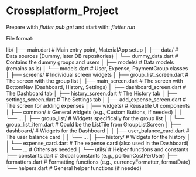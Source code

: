 # Crossplatform_Project

Prepare wit:h *flutter pub get*
and start with: *flutter run*


File format:

lib/
├── main.dart                 # Main entry point, MaterialApp setup
│
├── data/                     # Data sources (Dummy, later DB repositories)
│   └── dummy_data.dart       # Contains the dummy groups and users
│
├── models/                   # Data models (remains as is)
│   └── models.dart           # User, Expense, PaymentGroup classes
│
├── screens/                  # Individual screen widgets
│   ├── group_list_screen.dart  # The screen with the group list
│   ├── main_screen.dart        # The screen with BottomNav (Dashboard, History, Settings)
│   ├── dashboard_screen.dart   # The Dashboard tab
│   ├── history_screen.dart     # The History tab
│   ├── settings_screen.dart    # The Settings tab
│   ├── add_expense_screen.dart # The screen for adding expenses
│
├── widgets/                  # Reusable UI components
│   ├── common/               # General widgets (e.g., Custom Buttons, if needed)
│   │   └── ...
│   ├── group_list/           # Widgets specifically for the group list
│   │   └── group_list_item.dart # Could be the ListTile from GroupListScreen
│   ├── dashboard/            # Widgets for the Dashboard
│   │   ├── user_balance_card.dart # The user balance card
│   │   └── ...
│   ├── history/              # Widgets for the history
│   │   └── expense_card.dart     # The expense card (also used in the Dashboard)
│   └── ...                   # Others as needed
│
└── utils/                    # Helper functions and constants
    ├── constants.dart          # Global constants (e.g., portionCostPerUser)
    ├── formatters.dart         # Formatting functions (e.g., currencyFormatter, formatDate)
    └── helpers.dart            # General helper functions (if needed)